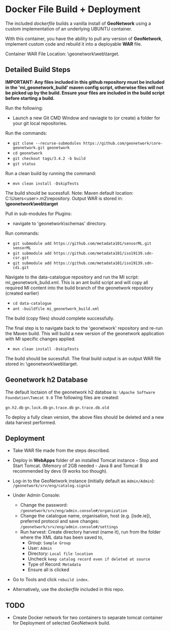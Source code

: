 # Docker File Build + Deployment

The included _dockerfile_ builds a vanilla install of **GeoNetwork** using a custom implementation of an underlying UBUNTU container.

With this container, you have the ability to pull any version of **GeoNetwork**, implement custom code and rebuild it into a deployable **WAR** file.

Container WAR File Location: \geonetwork\web\target.

## Detailed Build Steps

**IMPORTANT: Any files included in this github repository must be included in the 'mi_geonetwork_build' maven config script, otherwise files will not be picked up by the build. Ensure your files are included in the build script before starting a build.**

Run the following:

- Launch a new Git CMD Window and naviagte to (or create) a folder for your git local repositories.

Run the commands:

- `git clone --recurse-submodules https://github.com/geonetwork/core-geonetwork.git geonetwork`
- `cd geonetwork`
- `git checkout tags/3.4.2 -b build`
- `git status`

Run a clean build by running the command:

- `mvn clean install -DskipTests`

The build should be sucessfull.
Note: Maven default location: C:\Users\<user>\.m2\repository. Output WAR is stored in: **\geonetwork\web\target**

Pull in sub-modules for Plugins:

- navigate to 'geonetwork\schemas' directory.

Run commands:

- `git submodule add https://github.com/metadata101/sensorML.git sensorML`
- `git submodule add https://github.com/metadata101/iso19139.sdn-csr.git`
- `git submodule add https://github.com/metadata101/iso19139.sdn-cdi.git`

Navigate to the data-catalogue repository and run the MI script: mi_geonetwork_build.xml. This is an ant build script and will copy all required MI content into the build branch of the geonetwork repository (created earlier)

- `cd data-catalogue`
- `ant -buildfile mi_geonetwork_build.xml`

The build (copy files) should complete successfully.

The final step is to navigate back to the 'geonetwork' repository and re-run the Maven build. This will build a new version of the geonetwork application with MI specific changes applied.

- `mvn clean install -DskipTests`

The build should be sucessfull. The final build output is an output WAR file stored in: \geonetwork\web\target.

## Geonetwork h2 Database

The default loctaion of the geonetwork h2 databse is: `\Apache Software Foundation\Tomcat 9.0`
The following files are created:

`gn.h2.db`
`gn.lock.db`
`gn.trace.db`
`gn.trace.db.old`

To deploy a fully clean version, the above files should be deleted and a new data harvest performed.

## Deployment

- Take WAR file made from the steps described.
- Deploy in **WebApps** folder of an installed Tomcat instance - Stop and Start Tomcat. (Memory of 2GB needed - Java 8 and Tomcat 8 recommended by devs (9 works too though).
- Log-in to the GeoNetwork instance (initially default as `Admin/Admin`): `/geonetwork/srv/eng/catalog.signin`
- Under Admin Console:
  - Change the password: `/geonetwork/srv/eng/admin.console#/organization`
  - Change the catalogue name, organisation, host (e.g. [isde.ie]), preferred protocol and save changes: `/geonetwork/srv/eng/admin.console#/settings`
  - Run harvest: Create directory harvest (name it), run from the folder where the XML data has been saved to,
    - Group: `Sample Group`
    - User: `Admin`
    - Directory: `Local file location`
    - Uncheck `keep catalog record even if deleted at source`
    - Type of Record: `Metadata`
    - Ensure all is clicked
- Go to Tools and click `rebuild index`.

- Alternatively, use the _dockerfile_ included in this repo.

## TODO

- Create Docker network for two containers to separate tomcat container for Deployment of selected GeoNetwork build.
